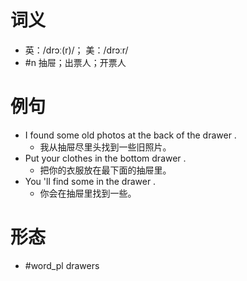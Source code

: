 # 词义
- 英：/drɔː(r)/； 美：/drɔːr/
- #n 抽屉；出票人；开票人
# 例句
- I found some old photos at the back of the drawer .
	- 我从抽屉尽里头找到一些旧照片。
- Put your clothes in the bottom drawer .
	- 把你的衣服放在最下面的抽屉里。
- You 'll find some in the drawer .
	- 你会在抽屉里找到一些。
# 形态
- #word_pl drawers
